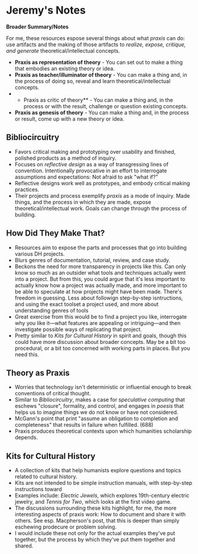 # Jeremy's Notes

**Broader Summary/Notes**

For me, these resources espose several things about what *praxis* can
do: use artifacts and the making of those artifacts to *realize, expose,
critique, and generate* theoretical/intellectual concepts.

* **Praxis as representation of theory** - You can set out to make a
  thing that embodies an existing theory or idea.
* **Praxis as teacher/illuminator of theory** - You can make a thing
  and, in the process of doing so, reveal and learn
  theoretical/intellectual concepts.
* * Praxis as critic of theory** - You can make a thing and, in the
  process or with the result, challenge or question existing concepts.
* **Praxis as genesis of theory** - You can make a thing and, in the
  process or result, come up with a new theory or idea.

## Bibliocircuitry

* Favors critical making and prototyping over usability and finished,
  polished products as a method of inquiry.
* Focuses on *reflective design* as a way of transgressing lines of
  convention. Intentionally provocative in an effort to interrogate
  assumptions and expectations: Not afraid to ask "what if?"
* Reflective designs work well as prototypes, and embody critical making
  practices.
* Their projects and process exemplify *praxis* as a mode of inquiry.
  Made things, and the process in which they are made, expose
  theoretical/intellectual work. Goals can change through the process of
  building.

## How Did They Make That?

* Resources aim to expose the parts and processes that go into building
  various DH projects.
* Blurs genres of documentation, tutorial, review, and case study.
* Beckons the need for more transparency in projects like this. Can only
  know so much as an outsider what tools and techniques actually went
  into a project. But from this, you could argue that it's less
  important to actually know how a project was actually made, and more
  important to be able to speculate at how projects might have been
  made. There's freedom in guessing. Less about followign step-by-step
  isntructions, and using the exact toolset a project used, and more
  about understanding genres of tools
* Great exercise from this would be to find a project you like,
  interrogate why you like it—what features are appealing or
  intriguing—and then investigate possible ways of replicating that
  project.
* Pretty similar to *Kits for Cultural History* in spirit and goals,
  though this could have more discussion about broader concepts. May be
  a bit too procedural, or a bit too concerned with working parts in
  places. But you need this.

## Theory as Praxis

* Worries that technology isn't deterministic or influential
  enough to break conventions of critical thought.
* Similar to *Bibliocircuitry*, makes a case for *speculative computing*
  that eschews "closure", formality, and control, and engages in
  *poesis* that helps us to imagine things we do not know or have not
  considered.
* McGann's point that print "assume an obligation to completion and
  completeness" that results in failure when fulfilled. (688)
* Praxis produces theoretical contexts upon which humanities scholarship
  depends.

## Kits for Cultural History

* A collection of kits that help humanists explore questions and topics
  related to cultural history.
* Kits are not intended to be simple instruction manuals, with
  step-by-step instructions toward
* Examples include: *Electric Jewels*, which explores 19th-century
  electric jewelry, and *Tennis for Two*, which looks at the first video
  game.
* The discussions surrounding these kits highlight, for me, the more
  interesting aspects of praxis work: How to document and share it with
  others. See esp. Macpherson's post, that this is deeper than simply
  eschewing prodecure or problem solving.
* I would include these not only for the actual examples they've put
  together, but the process by which they've put them together and
  shared.




